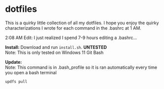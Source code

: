 # dotfiles
This is a quirky little collection of all my dotfiles.
I hope you enjoy the quirky characterizations I wrote for each command in the .bashrc at 1 AM.

2:08 AM Edit: I just realized I spend 7-9 hours editing a .bashrc...

**Install:**
Download and run ``install.sh``. **UNTESTED**  
Note: This is only tested on Windows 11 Git Bash

**Update:**  
Note: This command is in .bash_profile so it is ran automatically every time you open a bash terminal
```sh 
updfs pull
```
